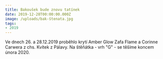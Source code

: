 ```yaml
---
title: Bakoušek bude znovu tatínek
date: 2019-12-28T00:00:00.000Z
image: /uploads/bak-štenata.jpg
tags:
- 2019
---
```

Ve dnech 26. a 28.12.2019 proběhlo krytí Amber Glow Zafa Flame a Corinne Carwera z chs. Kvítek z Pálavy. Na štěňátka - vrh "G" - se těšíme koncem února 2020.
